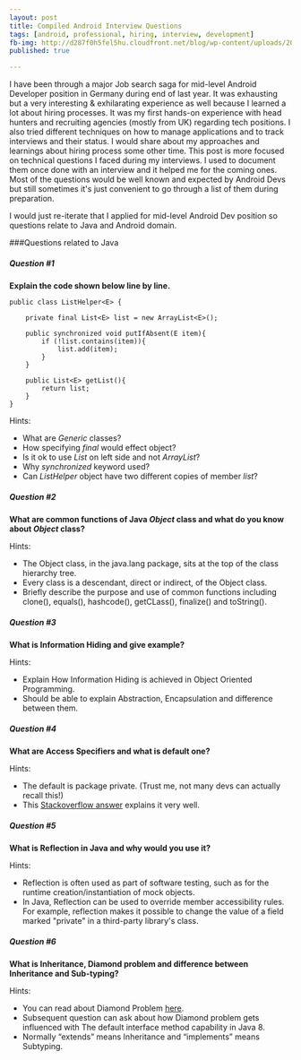 ```yaml
---
layout: post  
title: Compiled Android Interview Questions  
tags: [android, professional, hiring, interview, development]  
fb-img: http://d287f0h5fel5hu.cloudfront.net/blog/wp-content/uploads/2014/02/Android-Interview-Questions.jpg
published: true

---
```


I have been through a major Job search saga for mid-level Android Developer position in Germany during end of last year. It was exhausting but a very interesting & exhilarating experience as well because I learned a lot about hiring processes. It was my first hands-on experience with head hunters and recruiting agencies (mostly from UK) regarding tech positions. I also tried different techniques on how to manage applications and to track interviews and their status. I would share about my approaches and learnings about hiring process some other time. This post is more focused on technical questions I faced during my interviews. I used to document them once done with an interview and it helped me for the coming ones. Most of the questions would be well known and expected by Android Devs but still sometimes it's just convenient to go through a list of them during preparation. 

I would just re-iterate that I applied for mid-level Android Dev position so questions relate to Java and Android domain.

###Questions related to Java 

##### Question #1

**Explain the code shown below line by line.**

	public class ListHelper<E> {
		
		private final List<E> list = new ArrayList<E>();

		public synchronized void putIfAbsent(E item){
    		if (!list.contains(item)){
        		list.add(item);
    		}
		}

		public List<E> getList(){
    		return list;
    	}
    }
			
Hints: 

* What are *Generic* classes?
* How specifying *final* would effect object?
* Is it ok to use *List* on left side and not *ArrayList*?
* Why *synchronized* keyword used?
* Can *ListHelper* object have two different copies of member *list*?


##### Question #2

**What are common functions of Java *Object* class and what do you know about *Object* class?**

Hints:

* The Object class, in the java.lang package, sits at the top of the class hierarchy tree.
* Every class is a descendant, direct or indirect, of the Object class.
* Briefly describe the purpose and use of common functions including clone(), equals(), hashcode(), getCLass(), finalize() and toString().

##### Question #3

**What is Information Hiding and give example?**

Hints:

* Explain How Information Hiding is achieved in Object Oriented Programming.
* Should be able to explain Abstraction, Encapsulation and difference between them.

##### Question #4

**What are Access Specifiers and what is default one?**

Hints:

* The default is package private. (Trust me, not many devs can actually recall this!)
* This [Stackoverflow answer](http://stackoverflow.com/a/3530161/1016544) explains it very well.


##### Question #5

**What is Reflection in Java and why would you use it?**

Hints:

* Reflection is often used as part of software testing, such as for the runtime creation/instantiation of mock objects.
* In Java, Reflection can be used to override member accessibility rules. For example, reflection makes it possible to change the value of a field marked "private" in a third-party library's class.


##### Question #6

**What is Inheritance, Diamond problem and difference between Inheritance and Sub-typing?**

Hints:

* You can read about Diamond Problem [here](http://www.programmerinterview.com/index.php/java-questions/java-diamond-problem/).
* Subsequent question can ask about how Diamond problem gets influenced with The default interface method capability in Java 8.
* Normally “extends” means Inheritance and “implements” means Subtyping.

	
